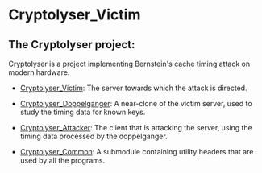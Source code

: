 # Cryptolyser_Victim

## The Cryptolyser project:
Cryptolyser is a project implementing Bernstein's cache timing attack on modern hardware.

* [Cryptolyser_Victim](https://github.com/MihaiMocanuGit/Cryptolyser_Victim): The server towards which the attack is directed.

* [Cryptolyser_Doppelganger](https://github.com/MihaiMocanuGit/Cryptolyser_Doppelganger): A near-clone of the victim server, used to study the timing data for known keys.

* [Cryptolyser_Attacker](https://github.com/MihaiMocanuGit/Cryptolyser_Attacker): The client that is attacking the server, using the timing data processed by the doppelganger.

* [Cryptolyser_Common](https://github.com/MihaiMocanuGit/Cryptolyser_Common): A submodule containing utility headers that are used by all the programs.

